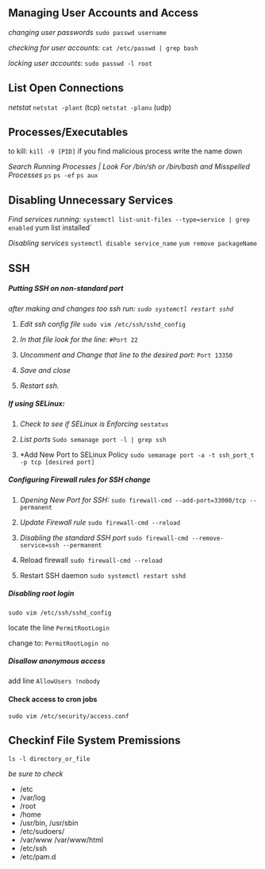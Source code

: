 ## Managing User Accounts and Access

*changing user passwords* 
`sudo passwd username`

*checking for user accounts:*
`cat /etc/passwd | grep bash`

*locking user accounts*: 
`sudo passwd -l root` 

## List Open Connections
*netstat* 
`netstat -plant` (tcp)
`netstat -planu` (udp)

## Processes/Executables 
to kill: `kill -9 [PID]`
if you find malicious process write the name down

*Search Running Processes | Look For /bin/sh or /bin/bash and Misspelled Processes*
`ps`
`ps -ef`
`ps aux`

## Disabling Unnecessary Services

*Find services running:*
`systemctl list-unit-files --type=service | grep enabled`
yum list installed`

*Disabling services* 
`systemctl disable service_name`
`yum remove packageName`
## SSH

##### Putting SSH on non-standard port
*after making and changes too ssh run: `sudo systemctl restart sshd`* 

1) *Edit ssh config file*
`sudo vim /etc/ssh/sshd_config`

2) *In that file look for the line:*
	`#Port 22`

3) *Uncomment and Change that line to the desired port:*
	`Port 13350`
	
4) *Save and close*

5) *Restart ssh.*
   
##### If using SELinux: 

1) *Check to see if SELinux is Enforcing*
	`sestatus`

2) *List ports* 
 `Sudo semanage port -l | grep ssh`	

3) *Add New Port to SELinux Policy
	`sudo semanage port -a -t ssh_port_t -p tcp [desired port]`


##### Configuring Firewall rules for SSH change

1) *Opening New Port for SSH:*
   `sudo firewall-cmd --add-port=33000/tcp --permanent`
 
 2) *Update Firewall rule*
    `sudo firewall-cmd --reload`

3) *Disabling the standard SSH port*
	`sudo firewall-cmd --remove-service=ssh --permanent`	

4) Reload firewall
   `sudo firewall-cmd --reload`

5) Restart SSH daemon
   `sudo systemctl restart sshd`

##### Disabling root login
`sudo vim /etc/ssh/sshd_config`

locate the line `PermitRootLogin`

change to: `PermitRootLogin no`

##### Disallow anonymous access 
add line `AllowUsers !nobody`

#### Check access to cron jobs
`sudo vim /etc/security/access.conf`

## Checkinf File System Premissions 
`ls -l directory_or_file`

*be sure to check*
- /etc
- /var/log
- /root
- /home
- /usr/bin, /usr/sbin
- /etc/sudoers/
- /var/www /var/www/html
- /etc/ssh
- /etc/pam.d
